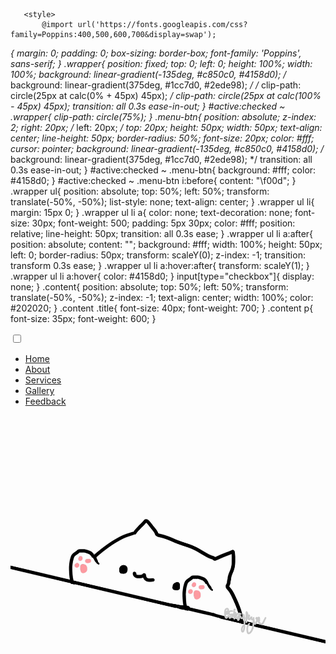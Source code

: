 <html lang="en" dir="ltr">
   <head>
      <meta charset="utf-8">
      <title>Fullscreen Overlay Navigation | CodingNepal</title>
      <link rel="stylesheet" href="style.css">
      <link rel="stylesheet" href="https://cdnjs.cloudflare.com/ajax/libs/font-awesome/5.15.3/css/all.min.css"/>
	   
	   <style>
		   @import url('https://fonts.googleapis.com/css?family=Poppins:400,500,600,700&display=swap');
*{
  margin: 0;
  padding: 0;
  box-sizing: border-box;
  font-family: 'Poppins', sans-serif;
}
.wrapper{
  position: fixed;
  top: 0;
  left: 0;
  height: 100%;
  width: 100%;
  background: linear-gradient(-135deg, #c850c0, #4158d0);
  /* background: linear-gradient(375deg, #1cc7d0, #2ede98); */
  /* clip-path: circle(25px at calc(0% + 45px) 45px); */
  clip-path: circle(25px at calc(100% - 45px) 45px);
  transition: all 0.3s ease-in-out;
}
#active:checked ~ .wrapper{
  clip-path: circle(75%);
}
.menu-btn{
  position: absolute;
  z-index: 2;
  right: 20px;
  /* left: 20px; */
  top: 20px;
  height: 50px;
  width: 50px;
  text-align: center;
  line-height: 50px;
  border-radius: 50%;
  font-size: 20px;
  color: #fff;
  cursor: pointer;
  background: linear-gradient(-135deg, #c850c0, #4158d0);
  /* background: linear-gradient(375deg, #1cc7d0, #2ede98); */
  transition: all 0.3s ease-in-out;
}
#active:checked ~ .menu-btn{
  background: #fff;
  color: #4158d0;
}
#active:checked ~ .menu-btn i:before{
  content: "\f00d";
}
.wrapper ul{
  position: absolute;
  top: 50%;
  left: 50%;
  transform: translate(-50%, -50%);
  list-style: none;
  text-align: center;
}
.wrapper ul li{
  margin: 15px 0;
}
.wrapper ul li a{
  color: none;
  text-decoration: none;
  font-size: 30px;
  font-weight: 500;
  padding: 5px 30px;
  color: #fff;
  position: relative;
  line-height: 50px;
  transition: all 0.3s ease;
}
.wrapper ul li a:after{
  position: absolute;
  content: "";
  background: #fff;
  width: 100%;
  height: 50px;
  left: 0;
  border-radius: 50px;
  transform: scaleY(0);
  z-index: -1;
  transition: transform 0.3s ease;
}
.wrapper ul li a:hover:after{
  transform: scaleY(1);
}
.wrapper ul li a:hover{
  color: #4158d0;
}
input[type="checkbox"]{
  display: none;
}
.content{
  position: absolute;
  top: 50%;
  left: 50%;
  transform: translate(-50%, -50%);
  z-index: -1;
  text-align: center;
  width: 100%;
  color: #202020;
}
.content .title{
  font-size: 40px;
  font-weight: 700;
}
.content p{
  font-size: 35px;
  font-weight: 600;
}
	   </style>
   </head>
   <body>
      <input type="checkbox" id="active">
      <label for="active" class="menu-btn"><i class="fas fa-bars"></i></label>
      <div class="wrapper">
         <ul>
            <li><a href="#">Home</a></li>
            <li><a href="#">About</a></li>
            <li><a href="#">Services</a></li>
            <li><a href="#">Gallery</a></li>
            <li><a href="#">Feedback</a></li>
         </ul>
      </div>
      <div class="content">
         <div class="title">
		<img src="2w2otnhwuck11.gif">
         </div>
      </div>
   </body>
</html>
